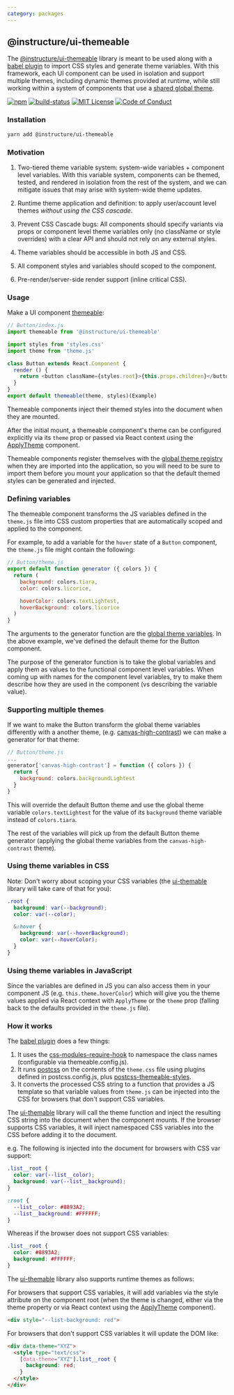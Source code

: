 ```yaml
---
category: packages
---
```


## @instructure/ui-themeable

The [@instructure/ui-themeable](#themeable) library is meant to be used along with a [babel plugin](#babel-plugin-themeable-styles)
to import CSS styles and generate theme variables. With this framework, each UI component can be used in
isolation and support multiple themes, including dynamic themes provided at runtime, while still working within
a system of components that use a [shared global theme](#canvas).

[![npm][npm]][npm-url]
[![build-status][build-status]][build-status-url]
[![MIT License][license-badge]][LICENSE]
[![Code of Conduct][coc-badge]][coc]

### Installation

```sh
yarn add @instructure/ui-themeable
```

### Motivation

1. Two-tiered theme variable system: system-wide variables + component level variables. With this variable system, components can be themed, tested, and rendered in isolation from the rest of the system, and we can mitigate issues that may arise with system-wide theme updates.

2. Runtime theme application and definition: to apply user/account level themes *without using the CSS cascade*.

3. Prevent CSS Cascade bugs: All components should specify variants via props or component level theme variables only (no className or style overrides) with a clear API and should not rely on any external styles.

4. Theme variables should be accessible in both JS and CSS.

5. All component styles and variables should scoped to the component.

6. Pre-render/server-side render support (inline critical CSS).


### Usage

Make a UI component [themeable](#themeable):

```js
// Button/index.js
import themeable from '@instructure/ui-themeable'

import styles from 'styles.css'
import theme from 'theme.js'

class Button extends React.Component {
  render () {
    return <button className={styles.root}>{this.props.children}</button>
  }
}
export default themeable(theme, styles)(Example)
```

Themeable components inject their themed styles into the document when they are mounted.

After the initial mount, a themeable component's theme can be configured explicitly
via its `theme` prop or passed via React context using the [ApplyTheme](#ApplyTheme) component.

Themeable components register themselves with the [global theme registry](#registry)
when they are imported into the application, so you will need to be sure to import them
before you mount your application so that the default themed styles can be generated and injected.

### Defining variables

The themeable component transforms the JS variables defined in the `theme.js` file into CSS custom properties
that are automatically scoped and applied to the component.

For example, to add a variable for the `hover` state of a `Button` component,
the `theme.js` file might contain the following:

```js
// Button/theme.js
export default function generator ({ colors }) {
  return (
    background: colors.tiara,
    color: colors.licorice,

    hoverColor: colors.textLightest,
    hoverBackground: colors.licorice
  )
}
```

The arguments to the generator function are the [global theme variables](#canvas). In the above example, we've defined
the default theme for the Button component.

The purpose of the generator function is to take the global variables and apply them as values to the functional
component level variables. When coming up with names for the component level variables, try to make them describe
how they are used in the component (vs describing the variable value).

### Supporting multiple themes

If we want to make the Button transform the global theme variables differently with a another theme,
(e.g. [canvas-high-contrast](#canvas-high-contrast)) we can make a generator for that theme:

```js
// Button/theme.js
...
generator['canvas-high-contrast'] = function ({ colors }) {
  return {
    background: colors.backgroundLightest
  }
}
```

This will override the default Button theme and use the global theme variable `colors.textLightest` for the
value of its `background` theme variable instead of `colors.tiara`.

The rest of the variables will pick up from the default Button theme generator (applying the global theme variables
from the `canvas-high-contrast` theme).

### Using theme variables in CSS

Note: Don't worry about scoping your CSS variables (the [ui-themable](#ui-themeable) library will take care of that for you):

```css
.root {
  background: var(--background);
  color: var(--color);

  &:hover {
    background: var(--hoverBackground);
    color: var(--hoverColor);
  }
}
```

### Using theme variables in JavaScript

Since the variables are defined in JS you can also access them in your component JS (e.g. `this.theme.hoverColor`) which will give
you the theme values applied via React context with `ApplyTheme` or the `theme` prop (falling back to the defaults provided in the `theme.js` file).


### How it works

The [babel plugin](#babel-plugin-themeable-styles) does a few things:

 1. It uses the [css-modules-require-hook](https://github.com/css-modules/css-modules-require-hook)
    to namespace the class names (configurable via themeable.config.js).
 2. It runs [postcss](https://github.com/postcss/postcss) on the contents of the `theme.css` file using plugins defined in postcss.config.js, plus [postcss-themeable-styles](#postcss-themeable-styles).
 3. It converts the processed CSS string to a function that provides a JS template
    so that variable values from `theme.js` can be injected into the CSS
    for browsers that don't support CSS variables.

 The [ui-themable](#ui-themeable) library will call the theme function and inject the resulting CSS string into the document
 when the component mounts. If the browser supports CSS variables, it will
 inject namespaced CSS variables into the CSS before adding it to the document.

 e.g. The following is injected into the document for browsers with CSS var support:

 ```css
 .list__root {
   color: var(--list__color);
   background: var(--list__background);
 }

 :root {
   --list__color: #8893A2;
   --list__background: #FFFFFF;
 }
 ```

 Whereas if the browser does not support CSS variables:

 ```css
 .list__root {
   color: #8893A2;
   background: #FFFFFF;
 }
 ```

 The [ui-themable](#ui-themeable) library also supports runtime themes as follows:

 For browsers that support CSS variables, it will add variables via the
 style attribute on the component root (when the theme is changed, either
 via the theme property or via React context using the [ApplyTheme](#ApplyTheme) component).

  ```html
  <div style="--list-background: red">
  ```

 For browsers that don't support CSS variables it will update the DOM like:

 ```html
 <div data-theme="XYZ">
   <style type="text/css">
     [data-theme="XYZ"].list__root {
       background: red;
     }
   </style>
 </div>
 ```


[npm]: https://img.shields.io/npm/v/@instructure/ui-themeable.svg
[npm-url]: https://npmjs.com/package/@instructure/ui-themeable

[build-status]: https://travis-ci.org/instructure/instructure-ui.svg?branch=master
[build-status-url]: https://travis-ci.org/instructure/instructure-ui "Travis CI"

[license-badge]: https://img.shields.io/npm/l/instructure-ui.svg?style=flat-square
[license]: https://github.com/instructure/instructure-ui/blob/master/LICENSE

[coc-badge]: https://img.shields.io/badge/code%20of-conduct-ff69b4.svg?style=flat-square
[coc]: https://github.com/instructure/instructure-ui/blob/master/CODE_OF_CONDUCT.md
